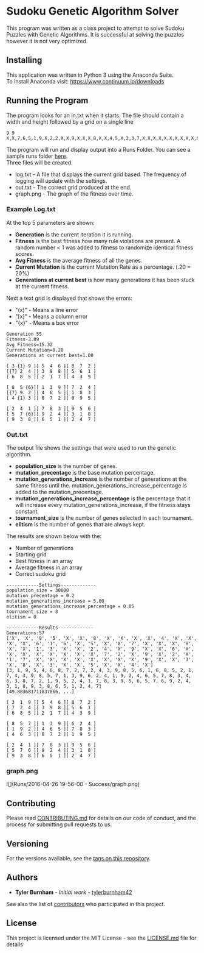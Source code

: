 # Sudoku Genetic Algorithm Solver  
This program was written as a class project to attempt to solve Sudoku Puzzles with Genetic Algorithms. It is successful at solving the puzzles however it is not very optimized. 

## Installing  
This application was written in Python 3 using the Anaconda Suite.  
To install Anaconda visit: https://www.continuum.io/downloads  

## Running the Program
The program looks for an in.txt when it starts. The file should contain a width and height followed by a grid on a single line

```
9 9
X,X,7,6,5,1,9,X,2,2,X,X,9,X,X,X,8,X,X,4,5,X,2,3,7,X,X,X,X,X,X,X,X,X,X,8,1,7,X,4,X,8,X,9,6,3,X,X,X,X,X,X,X,X,X,X,3,2,7,X,8,1,X,X,2,X,X,X,4,X,X,3,4,X,1,3,8,5,2,X,X
```

The program will run and display output into a Runs Folder. You can see a sample runs folder [here](Runs).  
Three files will be created.
 - log.txt - A file that displays the current grid based. The frequency of logging will update with the settings.
 - out.txt - The correct grid produced at the end. 
 - graph.png - The graph of the fitness over time.

### Example Log.txt  
At the top 5 parameters are shown:
 - **Generation** is the current iteration it is running.   
 - **Fitness** is the best fitness  how many rule violations are present. A random number < 1 was added to fitness to randomize identical fitness scores. 
 - **Avg Fitness** is the average fitness of all the genes.
 - **Current Mutation** is the current Mutation Rate as a percentage. (.20 = 20%) 
 - **Generations at current best** is how many generations it has been stuck at the current fitness. 

Next a text grid is displayed that shows the errors:  
 - "(x)" - Means a line error
 - "[x]" - Means a column error
 - "{x}" - Means a box error

```
Generation 55
Fitness-3.89
Avg Fitness=15.32
Current Mutation=0.20
Generations at current best=1.00

[ 3 {1} 9 ][ 5  4  6 ][ 8  7  2 ]
[{7} 2  4 ][ 3  9  8 ][ 5  6  1 ]
[ 6  8  5 ][ 2  1  7 ][ 4  3  9 ]

[ 8  5 {6}][ 1  3  9 ][ 7  2  4 ]
[{7} 9  2 ][ 4  6  5 ][ 1  8  3 ]
[ 4 {1} 3 ][ 8  7  2 ][ 6  9  5 ]

[ 2  4  1 ][ 7  8  3 ][ 9  5  6 ]
[ 5  7 {6}][ 9  2  4 ][ 3  1  8 ]
[ 9  3  8 ][ 6  5  1 ][ 2  4  7 ]
```

### Out.txt
The output file shows the settings that were used to run the genetic algorithm.  
 - **population_size** is the number of genes.  
 - **mutation_precentage** is the base mutation percentage.  
 - **mutation_generations_increase** is the number of generations at the same fitness until the.   mutation_generations_increase_percentage is added to the mutation_precentage.  
 - **mutation_generations_increase_percentage** is the percentage that it will increase every mutation_generations_increase, if the fitness stays constant.
 - **tournament_size** is the number of genes selected in each tournament.  
 - **elitism** is the number of genes that are always kept.  

The results are shown below with the:
 - Number of generations 
 - Starting grid 
 - Best fitness in an array 
 - Average fitness in an array
 - Correct sudoku grid

```
------------Settings-------------
population_size = 30000
mutation_precentage = 0.2
mutation_generations_increase = 5.00
mutation_generations_increase_percentage = 0.05
tournament_size = 3
elitism = 0

------------Results-------------
Generations:57
['X', 'X', '9', '5', 'X', 'X', '8', 'X', 'X', 'X', 'X', '4', 'X', 'X', 'X', 'X', '6', '1', '6', 'X', '5', 'X', 'X', '7', 'X', 'X', 'X', '8', 'X', 'X', '1', '3', 'X', 'X', '2', '4', 'X', '9', 'X', 'X', '6', 'X', 'X', 'X', 'X', 'X', 'X', 'X', 'X', '7', '2', 'X', '9', 'X', '2', 'X', '1', '7', 'X', 'X', 'X', 'X', 'X', 'X', 'X', 'X', '9', 'X', 'X', '3', 'X', '8', 'X', '3', 'X', 'X', '5', 'X', 'X', '4', 'X']
[3, 1, 9, 5, 4, 6, 8, 7, 2, 7, 2, 4, 3, 9, 8, 5, 6, 1, 6, 8, 5, 2, 1, 7, 4, 3, 9, 8, 5, 7, 1, 3, 9, 6, 2, 4, 1, 9, 2, 4, 6, 5, 7, 8, 3, 4, 6, 3, 8, 7, 2, 1, 9, 5, 2, 4, 1, 7, 8, 3, 9, 5, 6, 5, 7, 6, 9, 2, 4, 3, 1, 8, 9, 3, 8, 6, 5, 1, 2, 4, 7]
[49.883681711837866, ...]

[ 3  1  9 ][ 5  4  6 ][ 8  7  2 ]
[ 7  2  4 ][ 3  9  8 ][ 5  6  1 ]
[ 6  8  5 ][ 2  1  7 ][ 4  3  9 ]

[ 8  5  7 ][ 1  3  9 ][ 6  2  4 ]
[ 1  9  2 ][ 4  6  5 ][ 7  8  3 ]
[ 4  6  3 ][ 8  7  2 ][ 1  9  5 ]

[ 2  4  1 ][ 7  8  3 ][ 9  5  6 ]
[ 5  7  6 ][ 9  2  4 ][ 3  1  8 ]
[ 9  3  8 ][ 6  5  1 ][ 2  4  7 ]
```

### graph.png
![](Runs/2016-04-26 19-56-00 - Success/graph.png)

## Contributing

Please read [CONTRIBUTING.md](CONTRIBUTING.md) for details on our code of conduct, and the process for submitting pull requests to us.

## Versioning

For the versions available, see the [tags on this repository](https://github.com/tylerburnham42/PythonSudokuGASolver/tags). 

## Authors

* **Tyler Burnham** - *Initial work* - [tylerburnham42](https://github.com/tylerburnham42)

See also the list of [contributors](https://github.com/tylerburnham42/PythonSudokuGASolver/contributors) who participated in this project.

## License

This project is licensed under the MIT License - see the [LICENSE.md](LICENSE.md) file for details
